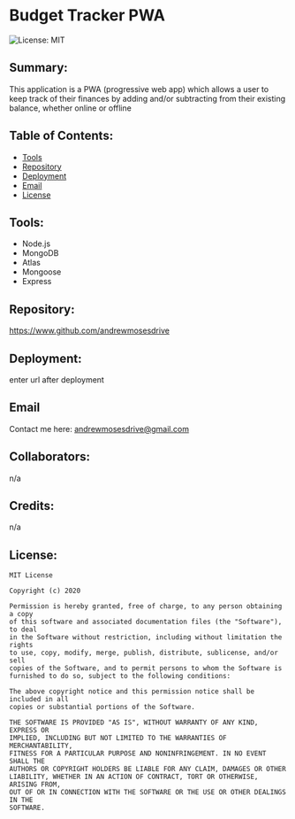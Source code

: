 # Budget Tracker PWA 
  

  ![License: MIT](https://img.shields.io/badge/License-MIT-yellow.svg) 
## Summary:
  This application is a PWA (progressive web app) which allows a user to keep track of their finances by adding and/or subtracting from their existing balance, whether online or offline 
  

  
  ## Table of Contents:
  * [Tools](#tools) 
  * [Repository](#repository)
  * [Deployment](#deployment)
  * [Email](#email)
  * [License](#license)
  
  ## Tools: 
  - Node.js
  - MongoDB
  - Atlas
  - Mongoose
  - Express

  
  ## Repository: 
  https://www.github.com/andrewmosesdrive 
  

  
  ## Deployment: 
  enter url after deployment 
  

  
  ## Email 
  Contact me here: 
  andrewmosesdrive@gmail.com
  

  
  ## Collaborators: 
  n/a
  

  
  ## Credits: 
  n/a 
  

  ## License:
    
    MIT License

    Copyright (c) 2020
    
    Permission is hereby granted, free of charge, to any person obtaining a copy
    of this software and associated documentation files (the "Software"), to deal
    in the Software without restriction, including without limitation the rights
    to use, copy, modify, merge, publish, distribute, sublicense, and/or sell
    copies of the Software, and to permit persons to whom the Software is
    furnished to do so, subject to the following conditions:
    
    The above copyright notice and this permission notice shall be included in all
    copies or substantial portions of the Software.
    
    THE SOFTWARE IS PROVIDED "AS IS", WITHOUT WARRANTY OF ANY KIND, EXPRESS OR
    IMPLIED, INCLUDING BUT NOT LIMITED TO THE WARRANTIES OF MERCHANTABILITY,
    FITNESS FOR A PARTICULAR PURPOSE AND NONINFRINGEMENT. IN NO EVENT SHALL THE
    AUTHORS OR COPYRIGHT HOLDERS BE LIABLE FOR ANY CLAIM, DAMAGES OR OTHER
    LIABILITY, WHETHER IN AN ACTION OF CONTRACT, TORT OR OTHERWISE, ARISING FROM,
    OUT OF OR IN CONNECTION WITH THE SOFTWARE OR THE USE OR OTHER DEALINGS IN THE
    SOFTWARE.